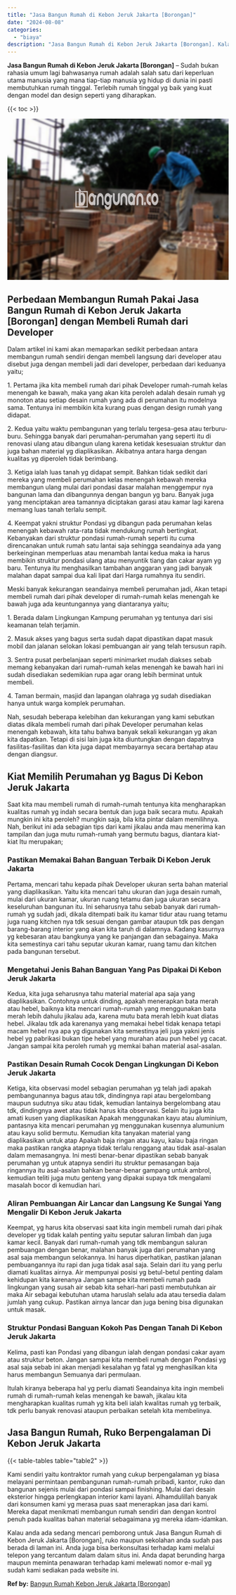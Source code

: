 ```yaml
---
title: "Jasa Bangun Rumah di Kebon Jeruk Jakarta [Borongan]"
date: "2024-08-08"
categories: 
  - "biaya"
description: "Jasa Bangun Rumah di Kebon Jeruk Jakarta [Borongan]. Kalau anda ada sedang mencari pemborong untuk Jasa Bangun Rumah di Kebon Jeruk Jakarta [Borongan], ruk..."
---
```


**Jasa Bangun Rumah di Kebon Jeruk Jakarta \[Borongan\]** – Sudah bukan rahasia umum lagi bahwasanya rumah adalah salah satu dari keperluan utama manusia yang mana tiap-tiap manusia yg hidup di dunia ini pasti membutuhkan rumah tinggal. Terlebih rumah tinggal yg baik yang kuat dengan model dan design seperti yang diharapkan.

{{< toc >}}

![Jasa Bangun Rumah di Kebon Jeruk Jakarta [Borongan]](/images/borong-bangunan-12.png)

## Perbedaan Membangun Rumah Pakai Jasa Bangun Rumah di Kebon Jeruk Jakarta \[Borongan\] dengan Membeli Rumah dari Developer

Dalam artikel ini kami akan memaparkan sedikit perbedaan antara membangun rumah sendiri dengan membeli langsung dari developer atau disebut juga dengan membeli jadi dari developer, perbedaan dari keduanya yaitu;

1\. Pertama jika kita membeli rumah dari pihak Developer rumah-rumah kelas menengah ke bawah, maka yang akan kita peroleh adalah desain rumah yg monoton atau setiap desain rumah yang ada di perumahan itu modelnya sama. Tentunya ini membikin kita kurang puas dengan design rumah yang didapat.

2\. Kedua yaitu waktu pembangunan yang terlalu tergesa-gesa atau terburu-buru. Sehingga banyak dari perumahan-perumahan yang seperti itu di renovasi ulang atau dibangun ulang karena ketidak kesesuaian struktur dan juga bahan material yg diaplikasikan. Akibatnya antara harga dengan kualitas yg diperoleh tidak berimbang.

3\. Ketiga ialah luas tanah yg didapat sempit. Bahkan tidak sedikit dari mereka yang membeli perumahan kelas menengah kebawah mereka membangun ulang mulai dari pondasi dasar malahan menggempur nya bangunan lama dan dibangunnya dengan bangun yg baru. Banyak juga yang menciptakan area tamannya diciptakan garasi atau kamar lagi karena memang luas tanah terlalu sempit.

4\. Keempat yakni struktur Pondasi yg dibangun pada perumahan kelas menengah kebawah rata-rata tidak mendukung rumah bertingkat. Kebanyakan dari struktur pondasi rumah-rumah seperti itu cuma direncanakan untuk rumah satu lantai saja sehingga seandainya ada yang berkeinginan memperluas atau menambah lantai kedua maka ia harus membikin struktur pondasi ulang atau menyuntik tiang dan cakar ayam yg baru. Tentunya itu menghasilkan tambahan anggaran yang jadi banyak malahan dapat sampai dua kali lipat dari Harga rumahnya itu sendiri.

Meski banyak kekurangan seandainya membeli perumahan jadi, Akan tetapi membeli rumah dari pihak developer di rumah-rumah kelas menengah ke bawah juga ada keuntungannya yang diantaranya yaitu;

1\. Berada dalam Lingkungan Kampung perumahan yg tentunya dari sisi keamanan telah terjamin.

2\. Masuk akses yang bagus serta sudah dapat dipastikan dapat masuk mobil dan jalanan selokan lokasi pembuangan air yang telah tersusun rapih.

3\. Sentra pusat perbelanjaan seperti minimarket mudah diakses sebab memang kebanyakan dari rumah-rumah kelas menengah ke bawah hari ini sudah disediakan sedemikian rupa agar orang lebih berminat untuk membeli.

4\. Taman bermain, masjid dan lapangan olahraga yg sudah disediakan hanya untuk warga komplek perumahan.

Nah, sesudah beberapa kelebihan dan kekurangan yang kami sebutkan diatas dikala membeli rumah dari pihak Developer perumahan kelas menengah kebawah, kita tahu bahwa banyak sekali kekurangan yg akan kita dapatkan. Tetapi di sisi lain juga kita diuntungkan dengan dapatnya fasilitas-fasilitas dan kita juga dapat membayarnya secara bertahap atau dengan diangsur.

## Kiat Memilih Perumahan yg Bagus Di Kebon Jeruk Jakarta

Saat kita mau membeli rumah di rumah-rumah tentunya kita mengharapkan kualitas rumah yg indah secara bentuk dan juga baik secara mutu. Apakah mungkin ini kita peroleh? mungkin saja, bila kita pintar dalam memilihnya. Nah, berikut ini ada sebagian tips dari kami jikalau anda mau menerima kan tampilan dan juga mutu rumah-rumah yang bermutu bagus, diantara kiat-kiat Itu merupakan;

### Pastikan Memakai Bahan Banguan Terbaik Di Kebon Jeruk Jakarta

Pertama, mencari tahu kepada pihak Developer ukuran serta bahan material yang diaplikasikan. Yaitu kita mencari tahu ukuran dan juga desain rumah, mulai dari ukuran kamar, ukuran ruang tetamu dan juga ukuran secara keseluruhan bangunan itu. Ini seharusnya tahu sebab banyak dari rumah-rumah yg sudah jadi, dikala ditempati baik itu kamar tidur atau ruang tetamu juga ruang kitchen nya tdk sesuai dengan gambar ataupun tdk pas dengan barang-barang interior yang akan kita taruh di dalamnya. Kadang kasurnya yg kebesaran atau bangkunya yang ke panjangan dan sebagainya. Maka kita semestinya cari tahu seputar ukuran kamar, ruang tamu dan kitchen pada bangunan tersebut.

### Mengetahui Jenis Bahan Banguan Yang Pas Dipakai Di Kebon Jeruk Jakarta

Kedua, kita juga seharusnya tahu material material apa saja yang diaplikasikan. Contohnya untuk dinding, apakah menerapkan bata merah atau hebel, baiknya kita mencari rumah-rumah yang menggunakan bata merah lebih dahulu jikalau ada, karena mutu bata merah lebih kuat diatas hebel. Jikalau tdk ada karenanya yang memakai hebel tidak kenapa tetapi macam hebel nya apa yg digunakan kita semestinya jeli juga yakni jenis hebel yg pabrikasi bukan tipe hebel yang murahan atau pun hebel yg cacat. Jangan sampai kita peroleh rumah yg memkai bahan material asal-asalan.

### Pastikan Desain Rumah Cocok Dengan Lingkungan Di Kebon Jeruk Jakarta

Ketiga, kita observasi model sebagian perumahan yg telah jadi apakah pembangunannya bagus atau tdk, dindingnya rapi atau bergelombang maupun sudutnya siku atau tidak, kemudian lantainya bergelombang atau tdk, dindingnya awet atau tidak harus kita observasi. Selain itu juga kita amati kusen yang diaplikasikan Apakah menggunakan kayu atau aluminium, pantasnya kita mencari perumahan yg menggunakan kusennya alumunium atau kayu solid bermutu. Kemudian kita tanyakan material yang diaplikasikan untuk atap Apakah baja ringan atau kayu, kalau baja ringan maka pastikan rangka atapnya tidak terlalu renggang atau tidak asal-asalan dalam memasangnya. Ini mesti benar-benar dipastikan sebab banyak perumahan yg untuk atapnya sendiri itu struktur pemasangan baja ringannya itu asal-asalan bahkan benar-benar gampang untuk ambrol, kemudian teliti juga mutu genteng yang dipakai supaya tdk mengalami masalah bocor di kemudian hari.

### Aliran Pembuangan Air Lancar dan Langsung Ke Sungai Yang Mengalir Di Kebon Jeruk Jakarta

Keempat, yg harus kita observasi saat kita ingin membeli rumah dari pihak developer yg tidak kalah penting yaitu seputar saluran limbah dan juga kamar kecil. Banyak dari rumah-rumah yang tdk membangun saluran pembuangan dengan benar, malahan banyak juga dari perumahan yang asal saja membangun selokannya. Ini harus diperhatikan, pastikan jalanan pembuangannya itu rapi dan juga tidak asal saja. Selain dari itu yang perlu diamati kualitas airnya. Air mempunyai posisi yg betul-betul penting dalam kehidupan kita karenanya Jangan sampe kita membeli rumah pada lingkungan yang susah air sebab kita sehari-hari pasti membutuhkan air maka Air sebagai kebutuhan utama haruslah selalu ada atau tersedia dalam jumlah yang cukup. Pastikan airnya lancar dan juga bening bisa digunakan untuk masak.

### Struktur Pondasi Banguan Kokoh Pas Dengan Tanah Di Kebon Jeruk Jakarta

Kelima, pasti kan Pondasi yang dibangun ialah dengan pondasi cakar ayam atau struktur beton. Jangan sampai kita membeli rumah dengan Pondasi yg asal saja sebab ini akan menjadi kesalahan yg fatal yg menghasilkan kita harus membangun Semuanya dari permulaan.

Itulah kiranya beberapa hal yg perlu diamati Seandainya kita ingin membeli rumah di rumah-rumah kelas menengah ke bawah, jikalau kita mengharapkan kualitas rumah yg kita beli ialah kwalitas rumah yg terbaik, tdk perlu banyak renovasi ataupun perbaikan setelah kita membelinya.

## Jasa Bangun Rumah, Ruko Berpengalaman Di Kebon Jeruk Jakarta

{{< table-tables table="table2" >}}

Kami sendiri yaitu kontraktor rumah yang cukup berpengalaman yg biasa melayani permintaan pembangunan rumah-rumah pribadi, kantor, ruko dan bangunan sejenis mulai dari pondasi sampai finishing. Mulai dari desain eksterior hingga perlengkapan interior kami layani. Alhamdulillah banyak dari konsumen kami yg merasa puas saat menerapkan jasa dari kami. Mereka dapat menikmati membangun rumah sendiri dan dengan kontrol penuh pada kualitas bahan material sebagaimana yg mereka idam-idamkan.

Kalau anda ada sedang mencari pemborong untuk Jasa Bangun Rumah di Kebon Jeruk Jakarta \[Borongan\], ruko maupun sekolahan anda sudah pas berada di laman ini. Anda juga bisa berkonsultasi terhadap kami melalui telepon yang tercantum dalam dalam situs ini. Anda dapat berunding harga maupun meminta penawaran terhadap kami melewati nomor e-mail yg sudah kami sediakan pada website ini.

**Ref by:** [Bangun Rumah Kebon Jeruk Jakarta [Borongan]](https://id.wikipedia.org/wiki/Bangun)
